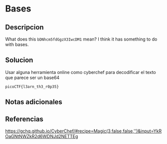 # Bases

## Descripcion
What does this `bDNhcm5fdGgzX3IwcDM1` mean? I think it has something to do with bases.
## Solucion
Usar alguna herramienta online como cyberchef para decodificar el texto que parece ser un base64
```flag
picoCTF{l3arn_th3_r0p35}
```

## Notas adicionales

## Referencias
https://gchq.github.io/CyberChef/#recipe=Magic(3,false,false,'')&input=YkROaGNtNWZkR2d6WDNJd2NETTEg
